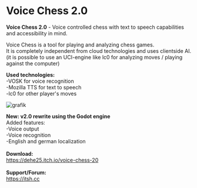 # Voice Chess 2.0
<b>Voice Chess 2.0</b> - Voice controlled chess with text to speech capabilities and accessibility in mind.<br>

Voice Chess is a tool for playing and analyzing chess games.<br>
It is completely independent from cloud technologies and uses clientside AI.<br>
(it is possible to use an UCI-engine like lc0 for analyzing moves / playing against the computer)

<b>Used technologies:</b><br>
-VOSK for voice recognition<br>
-Mozilla TTS for text to speech<br>
-lc0 for other player's moves

![grafik](https://user-images.githubusercontent.com/18600621/153008391-e38997a7-ecb6-45bb-a0a8-46d1f606775d.png)


<b>New: v2.0 rewrite using the Godot engine</b><br>
Added features:<br>
-Voice output<br>
-Voice recognition<br>
-English and german localization<br>
<br>
<b>Download:</b><br>
https://dehe25.itch.io/voice-chess-20<br><br>
<b>Support/Forum:</b><br>
https://itsh.cc


